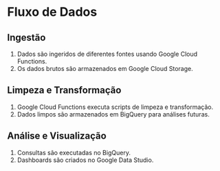 # Fluxo de Dados

## Ingestão

1. Dados são ingeridos de diferentes fontes usando Google Cloud Functions.
2. Os dados brutos são armazenados em Google Cloud Storage.

## Limpeza e Transformação

1. Google Cloud Functions executa scripts de limpeza e transformação.
2. Dados limpos são armazenados em BigQuery para análises futuras.

## Análise e Visualização

1. Consultas são executadas no BigQuery.
2. Dashboards são criados no Google Data Studio.

